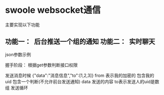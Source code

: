# swoole websocket通信
主要实现以下功能

功能一：
  后台推送一个组的通知
功能二：
  实时聊天
----
json参数示例

握手阶段：
根据get参数判断接口权限

发送消息时候
{"data":"消息信息","to":[1,2,3]}
from 表示我的加密的 包含我的uid 包含一个判断(不允许前台发送通知)
data 发送的内容
to表示发送人的uid是数组 发送循环

